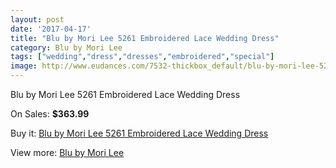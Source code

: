 ```yaml
---
layout: post
date: '2017-04-17'
title: "Blu by Mori Lee 5261 Embroidered Lace Wedding Dress"
category: Blu by Mori Lee
tags: ["wedding","dress","dresses","embroidered","special"]
image: http://www.eudances.com/7532-thickbox_default/blu-by-mori-lee-5261-embroidered-lace-wedding-dress.jpg
---
```

Blu by Mori Lee 5261 Embroidered Lace Wedding Dress

On Sales: **$363.99**
<a href="https://www.eudances.com/en/blu-by-mori-lee/2672-blu-by-mori-lee-5261-embroidered-lace-wedding-dress.html"><amp-img layout="responsive" width="600" height="600" src="//www.eudances.com/7532-thickbox_default/blu-by-mori-lee-5261-embroidered-lace-wedding-dress.jpg" alt="Blu by Mori Lee 5261 Embroidered Lace Wedding Dress 0" /></a>
<a href="https://www.eudances.com/en/blu-by-mori-lee/2672-blu-by-mori-lee-5261-embroidered-lace-wedding-dress.html"><amp-img layout="responsive" width="600" height="600" src="//www.eudances.com/7536-thickbox_default/blu-by-mori-lee-5261-embroidered-lace-wedding-dress.jpg" alt="Blu by Mori Lee 5261 Embroidered Lace Wedding Dress 1" /></a>
<a href="https://www.eudances.com/en/blu-by-mori-lee/2672-blu-by-mori-lee-5261-embroidered-lace-wedding-dress.html"><amp-img layout="responsive" width="600" height="600" src="//www.eudances.com/7535-thickbox_default/blu-by-mori-lee-5261-embroidered-lace-wedding-dress.jpg" alt="Blu by Mori Lee 5261 Embroidered Lace Wedding Dress 2" /></a>
<a href="https://www.eudances.com/en/blu-by-mori-lee/2672-blu-by-mori-lee-5261-embroidered-lace-wedding-dress.html"><amp-img layout="responsive" width="600" height="600" src="//www.eudances.com/7534-thickbox_default/blu-by-mori-lee-5261-embroidered-lace-wedding-dress.jpg" alt="Blu by Mori Lee 5261 Embroidered Lace Wedding Dress 3" /></a>
<a href="https://www.eudances.com/en/blu-by-mori-lee/2672-blu-by-mori-lee-5261-embroidered-lace-wedding-dress.html"><amp-img layout="responsive" width="600" height="600" src="//www.eudances.com/7533-thickbox_default/blu-by-mori-lee-5261-embroidered-lace-wedding-dress.jpg" alt="Blu by Mori Lee 5261 Embroidered Lace Wedding Dress 4" /></a>

Buy it: [Blu by Mori Lee 5261 Embroidered Lace Wedding Dress](https://www.eudances.com/en/blu-by-mori-lee/2672-blu-by-mori-lee-5261-embroidered-lace-wedding-dress.html "Blu by Mori Lee 5261 Embroidered Lace Wedding Dress")

View more: [Blu by Mori Lee](https://www.eudances.com/en/39-blu-by-mori-lee "Blu by Mori Lee")